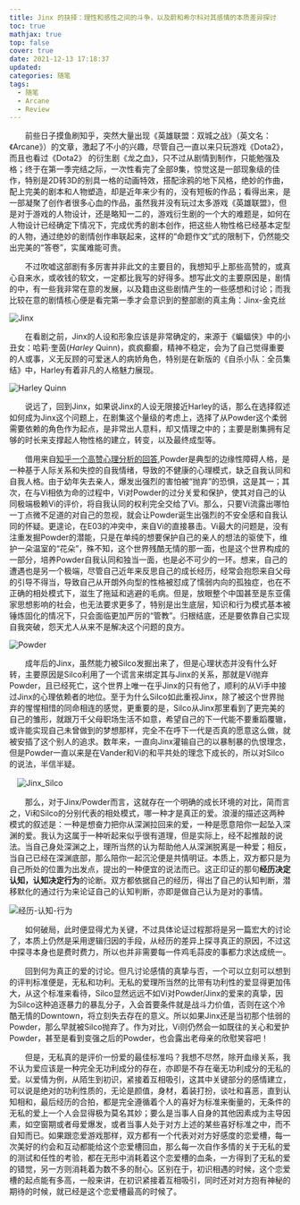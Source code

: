 ```yaml
---
title: Jinx 的抉择：理性和感性之间的斗争，以及蔚和希尔科对其感情的本质差异探讨
toc: true
mathjax: true
top: false
cover: true
date: 2021-12-13 17:18:37
updated:
categories: 随笔
tags:
  - 随笔
  - Arcane
  - Review
---
```


　　前些日子摸鱼刷知乎，突然大量出现《英雄联盟：双城之战》（英文名：《Arcane》）的文章，激起了不小的兴趣，尽管自己一直以来只玩游戏《Dota2》，而且也看过《Dota2》 的衍生剧《龙之血》，只不过从剧情到制作，只能勉强及格；终于在第一季完结之际，一次性看完了全部9集，惊觉这是一部现象级的佳作，特别是2D转3D的别具一格的动画特效，搭配涂鸦的地下风格，绝妙的作曲，配上完美的剧本和人物塑造，却是近年来少有的，没有短板的作品；看得出来，是一部凝聚了创作者很多心血的作品，虽然我并没有玩过太多游戏《英雄联盟》，但是对于游戏的人物设计，还是略知一二的，游戏衍生剧的一个大的难题是，如何在人物设计已经确定下情况下，完成优秀的剧本创作，把这些人物性格已经基本定型的人物，通过绝妙的剧情创作串联起来，这样的“命题作文”式的限制下，仍然能交出完美的“答卷”，实属难能可贵。

　　不过吹嘘这部剧有多厉害并非此文的主要目的，我想知乎上那些高赞的，或真心自来水，或收钱的软文，一定都比我写的好得多。想写此文的主要原因是，剧情的中，有一些我非常在意的发展，以及籍由这些剧情产生的一些感想和讨论；而我比较在意的剧情核心便是看完第一季才会意识到的整部剧的真主角：Jinx-金克丝

![Jinx](Jinx.jpeg)

　　在看剧之前，Jinx的人设和形象应该是非常确定的，来源于《蝙蝠侠》中的小丑女：哈莉·奎茵(*Harley* Quinn)，疯疯癫癫，精神不稳定，会为了自己觉得重要的人或事，义无反顾的可爱迷人的病娇角色，特别是在新版的《自杀小队：全员集结》中，Harley有着非凡的人格魅力展现。

![Harley Quinn](Harley_Quinn.jpg)

　　说远了，回到Jinx，如果说Jinx的人设无限接近Harley的话，那么在选择叙述如何成为Jinx这个问题上，在剧集这个量级的考虑上，选择了从Powder这个柔弱需要依赖的角色作为起点，是非常出人意料，却又情理之中的；主要是剧集拥有足够的时长来支撑起人物性格的建立，转变，以及最终成型等。

　　借用来自[知乎一个高赞心理分析的回答](https://www.zhihu.com/question/500355875/answer/2234574556),Powder是典型的边缘性障碍人格，是一种基于人际关系和失控的自我情绪，导致的不健康的心理模式，缺乏自我认同和自我人格。由于幼年失去亲人，爆发出强烈的害怕被“抛弃”的恐惧，这是其一；其次，在与Vi相依为命的过程中，Vi对Powder的过分关爱和保护，使其对自己的认同极端极赖Vi的评价，将自我认同的权利完全交给了Vi。那么，只要Vi流露出哪怕一丁点微不足道的对自己的忽视，就会让Powder诞生出强烈的不安全感和自我认同的怀疑。更遑论，在E03的冲突中，来自Vi的直接暴击。Vi最大的问题是，没有注重发掘Powder的潜能，只是在单纯的想要保护自己的亲人的想法的驱使下，维护一朵温室的“花朵”，殊不知，这个世界残酷无情的那一面，也是这个世界构成的一部分，培养Powder自我认同和独当一面，也是必不可少的一环。想来，自己的遭遇也是另一个极端，尽管自己近年来反思自己的成长经历，经常会抱怨来自父母的引导不得当，导致自己从开朗外向型的性格被怼成了懦弱内向的孤独症，也在不正确的相处模式下，滋生了拖延和逃避的毛病。但是，放眼整个中国甚至是东亚儒家思想影响的社会，也无法要求更多了，特别是出生底层，知识和行为模式基本被锤炼固化的情况下，只会面临更加严厉的“管教”。归根结底，还是要依靠自己实现自我突破，怨天尤人从来不是解决这个问题的良方。

![Powder](Powder.jpeg)

　　成年后的Jinx，虽然能力被Silco发掘出来了，但是心理状态并没有什么好转，主要原因是Silco利用了一个谎言来绑定其与Jinx的关系，那就是Vi抛弃Powder，且已经死亡，这个世界上唯一在乎Jinx的只有他了，顺利的从Vi手中接过Jinx的心理依赖者的地位。至于为什么Silco如此重视Jinx，除了被这个世界抛弃的惺惺相惜的同命相连的感觉，更重要的是，Silco从Jinx那里看到了更完美的自己的雏形，就跟万千父母职场生活不如意，希望自己的下一代能不要重蹈覆辙，或许能实现自己未曾做到的梦想那样，完全不在呼下一代是否真的愿意这么做，就被安插了这个别人的追求。数年来，一直向Jinx灌输自己的以暴制暴的仇恨理念，但是Powder一直以来是在Vander和Vi的和平共处的理念下成长的，所以对Silco的说法，半信半疑。

　![Jinx_Silco](Jinx_Silco.jpeg)

　　那么，对于Jinx/Powder而言，这就存在一个明确的成长环境的对比，简而言之，Vi和Silco的分别代表的相处模式，哪一种才是真正的爱。浪漫的描述这两种模式的叙述是：一种是想奋力把你从深渊拉回来的爱，一种是愿意陪你一起坠入深渊的爱。我认为这属于一种听起来似乎很有道理，但是实际上，经不起推敲的说法。当自己身处深渊之上，理所当然的认为帮助他人从深渊脱离是一种爱；相反，当自己已经在深渊底部，那么陪你一起沉沦便是共情明证。本质上，双方都只是为自己所处的位置为出发点，提出的一种便宜的说法而已。这正印证的那句**经历决定认知，认知决定行为**的论断。双方都依据自己的经历，得出了自己的认知判断，潜移默化的通过行为来论证自己的认知判断，亦即是做自己认为是对的事情。

![经历-认知-行为](经历-认知-行为.jpg)

　　如何破局，此时便显得尤为关键，不过具体论证过程那将是另一篇宏大的讨论了，本质上仍然是采用逻辑归因的手段，从经历的差异上探寻真正的原因，不过这中探寻本身也是费时费力，所以也并非需要每一件鸡毛蒜皮的事都力求达成统一。

　　回到何为真正的爱的讨论。但凡讨论感情的真挚与否，一个可以立刻可以想到的评判标准便是，无私和功利。无私的爱理所当然的比带有功利性的爱显得更加伟大，从这个标准来看待，Silco显然远远不如Vi对Powder/Jinx的爱来的真挚，因为Silco这种追逐暴力的暴乱分子，入会首要条件就是战斗力价值，否则在这个冷酷无情的Downtown，将立刻失去存在的意义。所以如果Jinx还是当初那个怯弱的Powder，那么早就被Silco抛弃了。作为对比，Vi则仍然会一如既往的关心和爱护Powder，甚至是看到变强之后的Powder，也会露出老母亲的欣慰笑容吧！

　　但是，无私真的是评价一份爱的最佳标准吗？我想不尽然，除开血缘关系，我不认为爱应该是一种完全无功利成分的存在，亦即是不存在毫无功利成分的无私的爱。以爱情为例，从陌生到初识，紧接着互相吸引，这其中关键部分的感情建立，可以说是绝对的功利性质的，无论是颜值，身材，着装打扮，谈吐和喜恶，直到认知相和，最后经历的合拍，都是完全遵循着个人的喜好为标准来衡量的，无条件的无私的爱上一个人会显得极为莫名其妙；要么是当事人自身的其他因素成为主导因素，如空窗期或者母爱爆发，或者当事人处于对方上述的某些喜好标准之中，而不自知而已。如果跟恋爱游戏那样，双方都有一个代表对对方好感度的恋爱槽，每一次美好的约会和互动都能给这个恋爱槽回血，那么每一次自作多情的关于无私的爱的测试和任性的考验，都在无形中消耗着这个恋爱槽的血条，一方得到了无私的爱的错觉，另一方则消耗着为数不多的耐心。区别在于，初识相遇的时候，这个恋爱槽的起点能有多高，一般来讲，在初识紧接着互相吸引，同时还对对方抱有神秘的期待的时候，就已经是这个恋爱槽最高的时候了。
